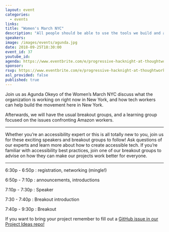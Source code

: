 ```yaml
---
layout: event
categories:
  - events
links:
title: "Women's March NYC"
description: "All people should be able to use the tools we build and access information that we share. We want our projects to be as inclusive as our community, and a reflection of our values and culture at Progressive HackNight."
speakers:  
image: /images/events/agunda.jpg
date: 2018-09-25T18:30:00
event_id: 37
youtube_id:
agenda: https://www.eventbrite.com/e/progressive-hacknight-at-thoughtworks-tickets-46574411318
sponsor:
rsvp: https://www.eventbrite.com/e/progressive-hacknight-at-thoughtworks-tickets-46574411318
asl_provided: false
published: true
---
```


Join us as Agunda Okeyo of the Women’s March NYC discuss what the organization is working on right now in New York, and how tech workers can help build the movement here in New York.

Afterwards, we will have the usual breakout groups, and a learning group focused on the issues confronting Amazon workers.

----

Whether you’re an accessibility expert or this is all totally new to you, join us for these exciting speakers and breakout groups to follow! Ask questions of our experts and learn more about how to create accessible tech. If you’re familiar with accessibility best practices, join one of our breakout groups to advise on how they can make our projects work better for everyone.


----

6:30p - 6:50p : registration, networking (mingle!)

6:50p - 7:10p : announcements, introductions

7:10p - 7:30p : Speaker

7:30 - 7:40p : Breakout introduction

7:40p - 9:30p : Breakout

If you want to bring your project remember to fill out a [GitHub issue in our Project Ideas repo!](https://github.com/ProgressiveHackNight/project-ideas)
